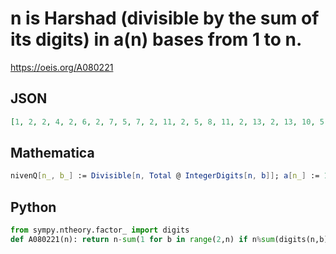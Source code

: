 # n is Harshad \(divisible by the sum of its digits\) in a\(n\) bases from 1 to n\.
https://oeis.org/A080221
## JSON
```JSON
[1, 2, 2, 4, 2, 6, 2, 7, 5, 7, 2, 11, 2, 5, 8, 11, 2, 13, 2, 13, 10, 5, 2, 19, 7, 6, 10, 14, 2, 18, 2, 16, 9, 6, 11, 23, 2, 5, 8, 23, 2, 20, 2, 11, 19, 5, 2, 30, 7, 16, 9, 14, 2, 21, 10, 21, 9, 5, 2, 34, 2, 5, 19, 23, 13, 23, 2, 12, 9, 22, 2, 39, 2, 5, 20, 13, 13, 21, 2, 34, 18, 7, 2, 37, 12, 5]
```
## Mathematica
```Mathematica
nivenQ[n_, b_] := Divisible[n, Total @ IntegerDigits[n, b]]; a[n_] := 1 + Sum[Boole @ nivenQ[n, b], {b, 2, n}]; Array[a, 100] (* _Amiram Eldar_, Jan 01 2020 *)
```
## Python
```Python
from sympy.ntheory.factor_ import digits
def A080221(n): return n-sum(1 for b in range(2,n) if n%sum(digits(n,b)[1:])) # _Chai Wah Wu_, Oct 19 2022
```
